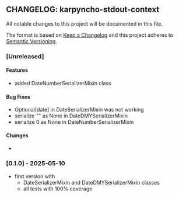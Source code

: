 ## CHANGELOG: karpyncho-stdout-context

All notable changes to this project will be documented in this file.

The format is based on [Keep a Changelog](http://keepachangelog.com/en/1.0.0/)
and this project adheres to [Semantic Versioning](http://semver.org/spec/v2.0.0.html).

### [Unreleased]

#### Features
 + added DateNumberSerializerMixin class

#### Bug Fixes
 + Optional[date] in DateSerializerMixin was not working
 + serialize "" as None in DateDMYSerializerMixin
 + serialize 0 as None in DateNumberSerializerMixin

#### Changes
 + 

### [0.1.0] - 2025-05-10

* first version with
  + DateSerializerMixin and DateDMYSerializerMixin classes
  + all tests with 100% coverage

